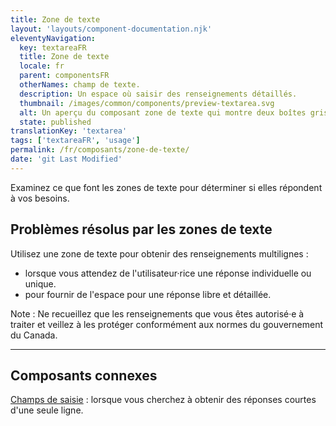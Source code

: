 ```yaml
---
title: Zone de texte
layout: 'layouts/component-documentation.njk'
eleventyNavigation:
  key: textareaFR
  title: Zone de texte
  locale: fr
  parent: componentsFR
  otherNames: champ de texte.
  description: Un espace où saisir des renseignements détaillés.
  thumbnail: /images/common/components/preview-textarea.svg
  alt: Un aperçu du composant zone de texte qui montre deux boîtes grises en cascades représentants l'étiquette de la zone de texte et un message d'aide. Sous les boîtes une grande boîte multilignes avec un curseur à l'intérieur.
  state: published
translationKey: 'textarea'
tags: ['textareaFR', 'usage']
permalink: /fr/composants/zone-de-texte/
date: 'git Last Modified'
---
```


Examinez ce que font les zones de texte pour déterminer si elles répondent à vos besoins.

## Problèmes résolus par les zones de texte

Utilisez une zone de texte pour obtenir des renseignements multilignes :

- lorsque vous attendez de l'utilisateur·rice une réponse individuelle ou unique.
- pour fournir de l'espace pour une réponse libre et détaillée.

Note : Ne recueillez que les renseignements que vous êtes autorisé·e à traiter et veillez à les protéger conformément aux normes du gouvernement du Canada.

<hr/>

## Composants connexes

<a href="{{ links.input }}">Champs de saisie</a> : lorsque vous cherchez à obtenir des réponses courtes d'une seule ligne.
